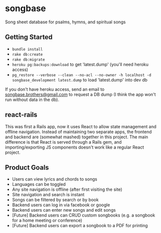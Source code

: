# songbase
Song sheet database for psalms, hymns, and spiritual songs

## Getting Started

- `bundle install`
- `rake db:create`
- `rake db:migrate`
- `heroku pg:backups:download` to get 'latest.dump' (you'll need heroku access)
- `pg_restore --verbose --clean --no-acl --no-owner -h localhost -d songbase_development latest.dump` to load 'latest.dump' into dev db

If you don't have heroku access, send an email to songbase.brothers@gmail.com to request a DB dump (I think the app won't run without data in the db).

## react-rails

This was first a Rails app, now it uses React to allow state management and offline navigation. Instead of maintaining two separate apps, the frontend and backend are (somewhat mashed) together in this project. The main difference is that React is served through a Rails gem, and importing/exporting JS components doesn't work like a regular React project.

## Product Goals
- Users can view lyrics and chords to songs
- Languages can be toggled
- Any site navigation is offline (after first visiting the site)
- Site navigation and search is instant
- Songs can be filtered by search or by book
- Backend users can log in via facebook or google
- Backend users can enter new songs and edit songs
- [Future] Backend users can CRUD custom songbooks (e.g. a songbook for a home meeting or conference)
- [Future] Backend users can export a songbook to a PDF for printing
